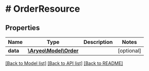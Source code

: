 # # OrderResource

## Properties

Name | Type | Description | Notes
------------ | ------------- | ------------- | -------------
**data** | [**\Aryeo\Model\Order**](Order.md) |  | [optional]

[[Back to Model list]](../../README.md#models) [[Back to API list]](../../README.md#endpoints) [[Back to README]](../../README.md)
